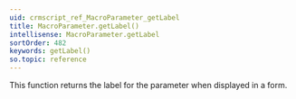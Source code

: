 ```yaml
---
uid: crmscript_ref_MacroParameter_getLabel
title: MacroParameter.getLabel()
intellisense: MacroParameter.getLabel
sortOrder: 482
keywords: getLabel()
so.topic: reference
---
```


This function returns the label for the parameter when displayed in a form.


